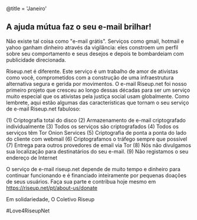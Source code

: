 @title = 'Janeiro'

A ajuda mútua faz o seu e-mail brilhar!
---------------------------------------

Não existe tal coisa como "e-mail grátis". Serviços como gmail, hotmail e yahoo ganham dinheiro através da vigilância: eles constroem um perfil sobre seu comportamento e seus desejos e depois te bombardeiam com publicidade direcionada.

Riseup.net é diferente. Este serviço é um trabalho de amor de ativistas como você, comprometidos com a construção de uma infraestrutura alternativa segura e gerida por movimentos. O e-mail Riseup.net foi nosso primeiro projeto que cresceu ao longo dessas décadas para ser um serviço muito especial que os ativistas pela justiça social usam globalmente. Como lembrete, aqui estão algumas das características que tornam o seu serviço de e-mail Riseup.net fabuloso:

(1) Criptografia total do disco
(2) Armazenamento de e-mail criptografado individualmente
(3) Todos os serviços são criptografados
(4) Todos os serviços têm Tor Onion Services
(5) Criptografia de ponta a ponta do lado do cliente com webmail
(6) Criptografamos o tráfego sempre que possível
(7) Entrega para outros provedores de email via Tor
(8) Nós não divulgamos sua localização para destinatários do seu e-mail.
(9) Não registamos o seu endereço de Internet

O serviço de e-mail riseup.net depende de muito tempo e dinheiro para continuar funcionando e é financiado inteiramente por pequenas doações de seus usuários. Faça sua parte e contribua hoje mesmo em https://riseup.net/pt/about-us/donate

Em solidariedade,
O Coletivo Riseup

\#Love4RiseupNet
